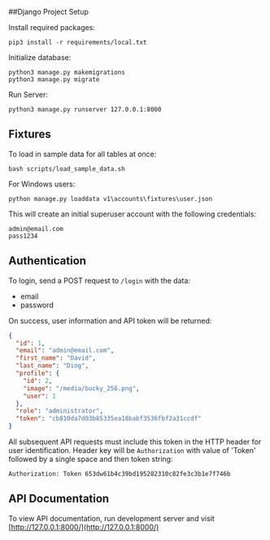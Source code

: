 
##Django Project Setup

Install required packages:
```
pip3 install -r requirements/local.txt
```

Initialize database:
```
python3 manage.py makemigrations
python3 manage.py migrate
```

Run Server:
```
python3 manage.py runserver 127.0.0.1:8000
```

## Fixtures

To load in sample data for all tables at once:
```
bash scripts/load_sample_data.sh
```

For Windows users:
```
python manage.py loaddata v1\accounts\fixtures\user.json
```

This will create an initial superuser account with the following credentials:
```
admin@email.com
pass1234
```

## Authentication

To login, send a POST request to `/login` with the data:
* email
* password

On success, user information and API token will be returned:
```json
{
  "id": 1,
  "email": "admin@email.com",
  "first_name": "David",
  "last_name": "Ding",
  "profile": {
    "id": 2,
    "image": "/media/bucky_256.png",
    "user": 1
  },
  "role": "administrator",
  "token": "cb810da7d03b85335ea18babf3536fbf2a31ccdf"
}
```

All subsequent API requests must include this token in the HTTP header for user identification.
Header key will be `Authorization` with value of 'Token' followed by a single space and then token string:
```
Authorization: Token 653dw61b4c39bd195282310c82fe3c3b1e7f746b
```

## API Documentation

To view API documentation, run development server and visit [http://127.0.0.1:8000/](http://127.0.0.1:8000/)
